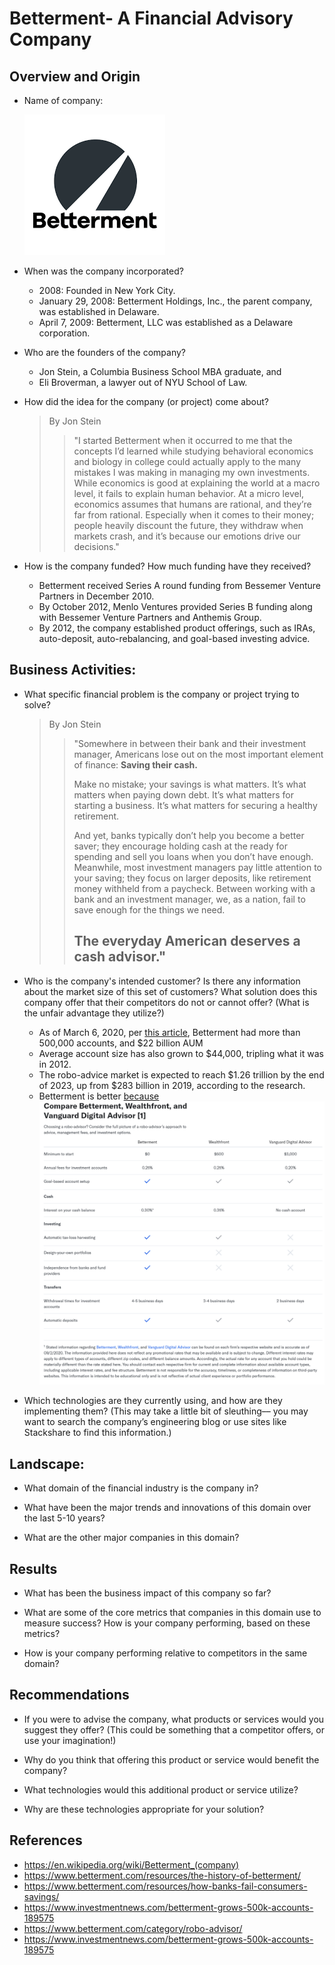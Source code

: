 # Betterment- A Financial Advisory Company

## Overview and Origin

* Name of company: 

    ![Betterment](Betterment.png)

* When was the company incorporated?
    - 2008: Founded in New York City.
    - January 29, 2008: Betterment Holdings, Inc., the parent company, was established in Delaware.
    - April 7, 2009: Betterment, LLC was established as a Delaware corporation.

* Who are the founders of the company?
    - Jon Stein, a Columbia Business School MBA graduate, and 
    - Eli Broverman, a lawyer out of NYU School of Law.

* How did the idea for the company (or project) come about?
    >By Jon Stein
    >
    >>"I started Betterment when it occurred to me that the concepts I’d learned while studying behavioral economics and biology in college could actually apply to the many mistakes I was making in managing my own investments.
    While economics is good at explaining the world at a macro level, it fails to explain human behavior. At a micro level, economics assumes that humans are rational, and they’re far from rational. Especially when it comes to their money; people heavily discount the future, they withdraw when markets crash, and it’s because our emotions drive our decisions."

* How is the company funded? How much funding have they received?
    - Betterment received Series A round funding from Bessemer Venture Partners in December 2010. 
    - By October 2012, Menlo Ventures provided Series B funding along with Bessemer Venture Partners and Anthemis Group.
    - By 2012, the company established product offerings, such as IRAs, auto-deposit, auto-rebalancing, and goal-based investing advice.


## Business Activities:

* What specific financial problem is the company or project trying to solve?
    >By Jon Stein
    >
    >>"Somewhere in between their bank and their investment manager, Americans lose out on the most important element of finance: **Saving their cash.**
    >>
    >>Make no mistake; your savings is what matters. It’s what matters when paying down debt. It’s what matters for starting a business. It’s what matters for securing a healthy retirement.
    >>
    >>And yet, banks typically don’t help you become a better saver; they encourage holding cash at the ready for spending and sell you loans when you don’t have enough. Meanwhile, most investment managers pay little attention to your saving; they focus on larger deposits, like retirement money withheld from a paycheck. Between working with a bank and an investment manager, we, as a nation, fail to save enough for the things we need.
    >>
    >>## The everyday American deserves a cash advisor."


* Who is the company's intended customer?  Is there any information about the market size of this set of customers?
What solution does this company offer that their competitors do not or cannot offer? (What is the unfair advantage they utilize?)
    - As of March 6, 2020, per [this article][1], Betterment had more than 500,000 accounts, and $22 billion AUM
    - Average account size has also grown to $44,000, tripling what it was in 2012.
    - The robo-advice market is expected to reach $1.26 trillion by the end of 2023, up from $283 billion in 2019, according to the research.
    - Betterment is better [because][2]
    ![Robo-advisors](Robo-advisors.png)


[1]: <https://www.investmentnews.com/betterment-grows-500k-accounts-189575> "Investmentnews"
[2]: <https://www.betterment.com/category/robo-advisor/> "Betterment"

* Which technologies are they currently using, and how are they implementing them? (This may take a little bit of sleuthing–– you may want to search the company’s engineering blog or use sites like Stackshare to find this information.)


## Landscape:

* What domain of the financial industry is the company in?

* What have been the major trends and innovations of this domain over the last 5-10 years?

* What are the other major companies in this domain?


## Results

* What has been the business impact of this company so far?

* What are some of the core metrics that companies in this domain use to measure success? How is your company performing, based on these metrics?

* How is your company performing relative to competitors in the same domain?


## Recommendations

* If you were to advise the company, what products or services would you suggest they offer? (This could be something that a competitor offers, or use your imagination!)

* Why do you think that offering this product or service would benefit the company?

* What technologies would this additional product or service utilize?

* Why are these technologies appropriate for your solution?

## References

* https://en.wikipedia.org/wiki/Betterment_(company)
* https://www.betterment.com/resources/the-history-of-betterment/
* https://www.betterment.com/resources/how-banks-fail-consumers-savings/
* https://www.investmentnews.com/betterment-grows-500k-accounts-189575
* https://www.betterment.com/category/robo-advisor/
* https://www.investmentnews.com/betterment-grows-500k-accounts-189575




